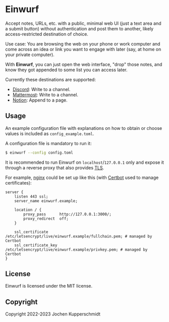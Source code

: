 # Einwurf

Accept notes, URLs, etc. with a public, minimal web UI (just a text area
and a submit button) without authentication and post them to another,
likely access-restricted destination of choice.

Use case: You are browsing the web on your phone or work computer and
come across an idea or link you want to engage with later (say, at home
on your private computer).

With **Einwurf**, you can just open the web interface, "drop" those
notes, and know they got appended to some list you can access later.

Currently these destinations are supported:

* [Discord](https://discord.com/): Write to a channel.
* [Mattermost](https://mattermost.com/): Write to a channel.
* [Notion](https://www.notion.so/): Append to a page.


## Usage

An example configuration file with explanations on how to obtain or
choose values is included as ``config_example.toml``.

A configuration file is mandatory to run it:

```sh
$ einwurf --config config.toml
```

It is recommended to run Einwurf on `localhost`/`127.0.0.1` only and
expose it through a reverse proxy that also provides
[TLS](https://en.wikipedia.org/wiki/Transport_Layer_Security).

For example, [nginx](https://nginx.org/) could be set up like this (with
[Certbot](https://certbot.eff.org/) used to manage certificates):

```nginx
server {
    listen 443 ssl;
    server_name einwurf.example;

    location / {
        proxy_pass      http://127.0.0.1:3000/;
        proxy_redirect  off;
    }

    ssl_certificate /etc/letsencrypt/live/einwurf.example/fullchain.pem; # managed by Certbot
    ssl_certificate_key /etc/letsencrypt/live/einwurf.example/privkey.pem; # managed by Certbot
}
```


## License

Einwurf is licensed under the MIT license.


## Copyright

Copyright 2022-2023 Jochen Kupperschmidt
